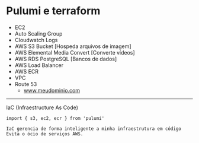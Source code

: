 # Pulumi e terraform

- EC2
- Auto Scaling Group
- Cloudwatch Logs
- AWS S3 Bucket [Hospeda arquivos de imagem]
- AWS Elemental Media Convert [Converte vídeos]
- AWS RDS PostgreSQL [Bancos de dados]
- AWS Load Balancer
- AWS ECR
- VPC
- Route 53
  - www.meudominio.com

---

IaC (Infraestructure As Code)

```import { s3, ec2, ecr } from 'pulumi'```

<!-- const bucketOrders = new s3.bucket() -->

```
IaC gerencia de forma inteligente a minha infraestrutura em código
Evita o ócio de serviços AWS.
```